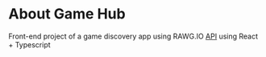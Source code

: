 # About Game Hub

Front-end project of a game discovery app using RAWG.IO [API](https://rawg.io/apidocs) using React + Typescript
